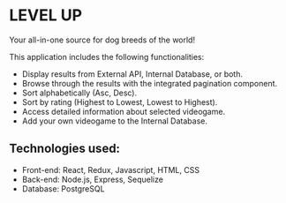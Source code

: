 # LEVEL UP

Your all-in-one source for dog breeds of the world!

This application includes the following functionalities:

- Display results from External API, Internal Database, or both.
- Browse through the results with the integrated pagination component.
- Sort alphabetically (Asc, Desc).
- Sort by rating (Highest to Lowest, Lowest to Highest).
- Access detailed information about selected videogame.
- Add your own videogame to the Internal Database.

## Technologies used:

- Front-end: React, Redux, Javascript, HTML, CSS
- Back-end: Node.js, Express, Sequelize
- Database: PostgreSQL
